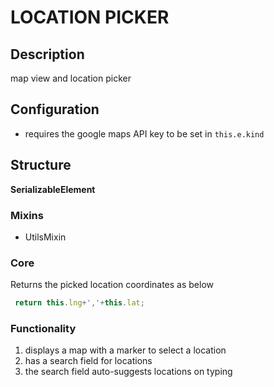 # LOCATION PICKER

## Description
map view and location picker

## Configuration
- requires the google maps API key to be set in `this.e.kind` 


## Structure
**SerializableElement**
### Mixins 
- UtilsMixin

### Core
Returns the picked location coordinates as below
```js
 return this.lng+','+this.lat;
```

### Functionality
1.	displays a map with a marker to select a location
2.  has a search field for locations
3.  the search field auto-suggests locations on typing 
